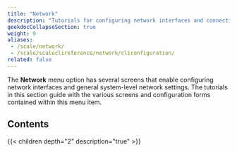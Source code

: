 ```yaml
---
title: "Network"
description: "Tutorials for configuring network interfaces and connections in TrueNAS."
geekdocCollapseSection: true
weight: 9
aliases:
 - /scale/network/
 - /scale/scaleclireference/network/cliconfiguration/
related: false
---
```


The **Network** menu option has several screens that enable configuring network interfaces and general system-level network settings.
The tutorials in this section guide with the various screens and configuration forms contained within this menu item.

<div class="noprint">

## Contents

{{< children depth="2" description="true" >}}

</div>
